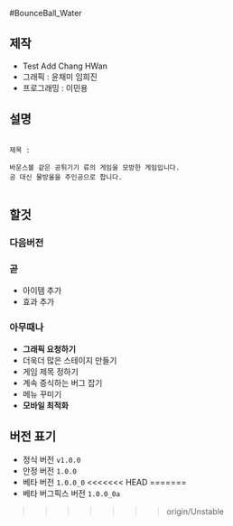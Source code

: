 #BounceBall_Water

## 제작
- Test Add Chang HWan
- 그래픽     : 윤채미 임희진
- 프로그래밍 : 이민용

## 설명
<pre><code>
제목 : 

바운스볼 같은 공튀기기 류의 게임을 모방한 게임입니다.
공 대신 물방울을 주인공으로 합니다.

</code></pre>

## 할것

### 다음버전

### 곧
- 아이템 추가
- 효과 추가

### 아무때나
- __그래픽 요청하기__
- 더욱더 많은 스테이지 만들기
- 게임 제목 정하기
- 계속 증식하는 버그 잡기
- 메뉴 꾸미기
- __모바일 최적화__

## 버전 표기
- 정식 버전 <code>v1.0.0</code>
- 안정 버전 <code>1.0.0</code>
- 베타 버전 <code>1.0.0_0</code>
<<<<<<< HEAD
=======
- 베타 버그픽스 버전 <code>1.0.0_0a</code>
>>>>>>> origin/Unstable

